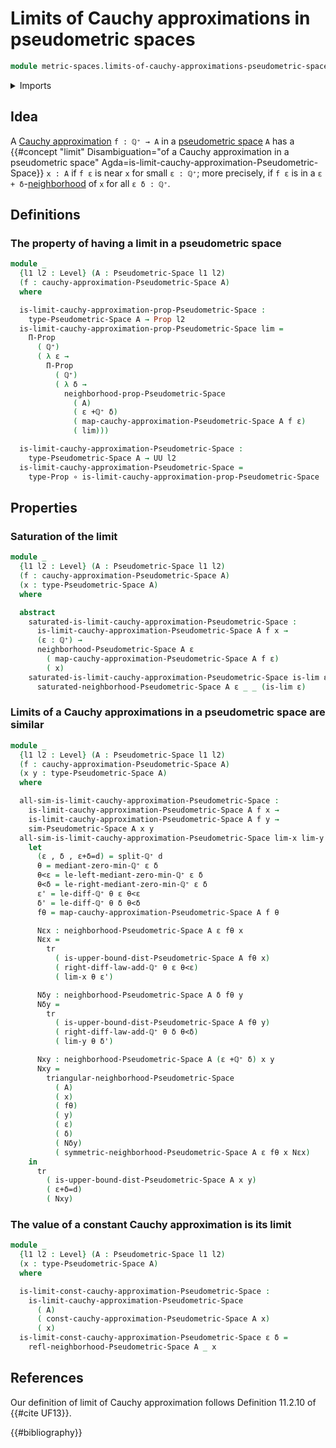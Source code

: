 # Limits of Cauchy approximations in pseudometric spaces

```agda
module metric-spaces.limits-of-cauchy-approximations-pseudometric-spaces where
```

<details><summary>Imports</summary>

```agda
open import elementary-number-theory.addition-positive-rational-numbers
open import elementary-number-theory.minimum-positive-rational-numbers
open import elementary-number-theory.positive-rational-numbers

open import foundation.dependent-pair-types
open import foundation.function-types
open import foundation.identity-types
open import foundation.propositions
open import foundation.subtypes
open import foundation.transport-along-identifications
open import foundation.universe-levels

open import metric-spaces.cauchy-approximations-pseudometric-spaces
open import metric-spaces.pseudometric-spaces
open import metric-spaces.similarity-of-elements-pseudometric-spaces
```

</details>

## Idea

A
[Cauchy approximation](metric-spaces.cauchy-approximations-pseudometric-spaces.md)
`f : ℚ⁺ → A` in a [pseudometric space](metric-spaces.pseudometric-spaces.md) `A`
has a
{{#concept "limit" Disambiguation="of a Cauchy approximation in a pseudometric space" Agda=is-limit-cauchy-approximation-Pseudometric-Space}}
`x : A` if `f ε` is near `x` for small `ε : ℚ⁺`; more precisely, if `f ε` is in
a `ε + δ`-[neighborhood](metric-spaces.rational-neighborhood-relations.md) of
`x` for all `ε δ : ℚ⁺`.

## Definitions

### The property of having a limit in a pseudometric space

```agda
module _
  {l1 l2 : Level} (A : Pseudometric-Space l1 l2)
  (f : cauchy-approximation-Pseudometric-Space A)
  where

  is-limit-cauchy-approximation-prop-Pseudometric-Space :
    type-Pseudometric-Space A → Prop l2
  is-limit-cauchy-approximation-prop-Pseudometric-Space lim =
    Π-Prop
      ( ℚ⁺)
      ( λ ε →
        Π-Prop
          ( ℚ⁺)
          ( λ δ →
            neighborhood-prop-Pseudometric-Space
              ( A)
              ( ε +ℚ⁺ δ)
              ( map-cauchy-approximation-Pseudometric-Space A f ε)
              ( lim)))

  is-limit-cauchy-approximation-Pseudometric-Space :
    type-Pseudometric-Space A → UU l2
  is-limit-cauchy-approximation-Pseudometric-Space =
    type-Prop ∘ is-limit-cauchy-approximation-prop-Pseudometric-Space
```

## Properties

### Saturation of the limit

```agda
module _
  {l1 l2 : Level} (A : Pseudometric-Space l1 l2)
  (f : cauchy-approximation-Pseudometric-Space A)
  (x : type-Pseudometric-Space A)
  where

  abstract
    saturated-is-limit-cauchy-approximation-Pseudometric-Space :
      is-limit-cauchy-approximation-Pseudometric-Space A f x →
      (ε : ℚ⁺) →
      neighborhood-Pseudometric-Space A ε
        ( map-cauchy-approximation-Pseudometric-Space A f ε)
        ( x)
    saturated-is-limit-cauchy-approximation-Pseudometric-Space is-lim ε =
      saturated-neighborhood-Pseudometric-Space A ε _ _ (is-lim ε)
```

### Limits of a Cauchy approximations in a pseudometric space are similar

```agda
module _
  {l1 l2 : Level} (A : Pseudometric-Space l1 l2)
  (f : cauchy-approximation-Pseudometric-Space A)
  (x y : type-Pseudometric-Space A)
  where

  all-sim-is-limit-cauchy-approximation-Pseudometric-Space :
    is-limit-cauchy-approximation-Pseudometric-Space A f x →
    is-limit-cauchy-approximation-Pseudometric-Space A f y →
    sim-Pseudometric-Space A x y
  all-sim-is-limit-cauchy-approximation-Pseudometric-Space lim-x lim-y d =
    let
      (ε , δ , ε+δ=d) = split-ℚ⁺ d
      θ = mediant-zero-min-ℚ⁺ ε δ
      θ<ε = le-left-mediant-zero-min-ℚ⁺ ε δ
      θ<δ = le-right-mediant-zero-min-ℚ⁺ ε δ
      ε' = le-diff-ℚ⁺ θ ε θ<ε
      δ' = le-diff-ℚ⁺ θ δ θ<δ
      fθ = map-cauchy-approximation-Pseudometric-Space A f θ

      Nεx : neighborhood-Pseudometric-Space A ε fθ x
      Nεx =
        tr
          ( is-upper-bound-dist-Pseudometric-Space A fθ x)
          ( right-diff-law-add-ℚ⁺ θ ε θ<ε)
          ( lim-x θ ε')

      Nδy : neighborhood-Pseudometric-Space A δ fθ y
      Nδy =
        tr
          ( is-upper-bound-dist-Pseudometric-Space A fθ y)
          ( right-diff-law-add-ℚ⁺ θ δ θ<δ)
          ( lim-y θ δ')

      Nxy : neighborhood-Pseudometric-Space A (ε +ℚ⁺ δ) x y
      Nxy =
        triangular-neighborhood-Pseudometric-Space
          ( A)
          ( x)
          ( fθ)
          ( y)
          ( ε)
          ( δ)
          ( Nδy)
          ( symmetric-neighborhood-Pseudometric-Space A ε fθ x Nεx)
    in
      tr
        ( is-upper-bound-dist-Pseudometric-Space A x y)
        ( ε+δ=d)
        ( Nxy)
```

### The value of a constant Cauchy approximation is its limit

```agda
module _
  {l1 l2 : Level} (A : Pseudometric-Space l1 l2)
  (x : type-Pseudometric-Space A)
  where

  is-limit-const-cauchy-approximation-Pseudometric-Space :
    is-limit-cauchy-approximation-Pseudometric-Space
      ( A)
      ( const-cauchy-approximation-Pseudometric-Space A x)
      ( x)
  is-limit-const-cauchy-approximation-Pseudometric-Space ε δ =
    refl-neighborhood-Pseudometric-Space A _ x
```

## References

Our definition of limit of Cauchy approximation follows Definition 11.2.10 of
{{#cite UF13}}.

{{#bibliography}}
